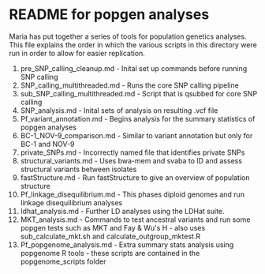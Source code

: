 # README for popgen analyses

Maria has put together a series of tools for population genetics analyses.
This file explains the order in which the various scripts in this directory
were run in order to allow for easier replication.

1. pre_SNP_calling_cleanup.md - Inital set up commands before running SNP calling
2. SNP_calling_multithreaded.md - Runs the core SNP calling pipeline
3. sub_SNP_calling_multithreaded.md - Script that is qsubbed for core SNP calling
4. SNP_analysis.md - Inital sets of analysis on resulting .vcf file
5. Pf_variant_annotation.md - Begins analysis for the summary statistics of popgen analyses
6. BC-1_NOV-9_comparison.md - Similar to variant annotation but only for BC-1 and NOV-9
7. private_SNPs.md - Incorrectly named file that identifies private SNPs
8. structural_variants.md - Uses bwa-mem and svaba to ID and assess structural variants between isolates
9. fastStructure.md - Run fastStructure to give an overview of population structure
10. Pf_linkage_disequilibrium.md - This phases diploid genomes and run linkage disequilibrium analyses
11. ldhat_analysis.md - Further LD analyses using the LDHat suite.
12. MKT_analysis.md - Commands to test ancestral variants and run some popgen tests such as MKT and Fay & Wu's H - also uses sub_calculate_mkt.sh and calculate_outgroup_mktest.R
13. Pf_popgenome_analysis.md - Extra summary stats analysis using popgenome R tools - these scripts are contained in the popgenome_scripts folder

